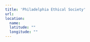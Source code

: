```yaml
---
title: 'Philadelphia Ethical Society'
url:
location:
  name:
  latitude: ""
  longitude: ""
---
```

